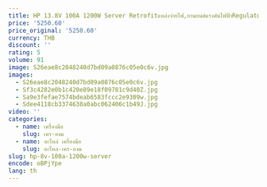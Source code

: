 ```yaml
---
title: HP 13.8V 100A 1200W Server Retrofitแหล่งจ่ายไฟ,ยานยนต์แรงดันไฟฟ้าRegulatorแหล่งจ่ายไฟ,การเขียนโปรแกรมยานยนต์ 14V
price: '5250.60'
price_original: '5250.60'
currency: THB
discount: ''
rating: 5
volume: 91
image: S26eae8c2048240d7bd09a0876c05e0c6v.jpg
images:
  - S26eae8c2048240d7bd09a0876c05e0c6v.jpg
  - Sf3c4282e0b1c420e89e18f09781c9d40Z.jpg
  - Sa9e3fefae7574bdeab6583fccc2e9309w.jpg
  - Sdee4118cb3374638a0abc062406c1b49J.jpg
video: ''
categories:
  - name: เครื่องมือ
    slug: เคร-องม
  - name: อะไหล่ เครื่องมือ
    slug: อะไหล-เคร-องม
slug: hp-8v-100a-1200w-server
encode: oBPjYpe
lang: th
---
```

  